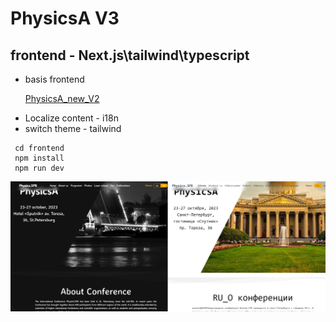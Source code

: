 # PhysicsA V3

<h2>frontend - Next.js\tailwind\typescript</h2>
<ul>
<li>basis frontend 

[PhysicsA_new_V2](https://github.com/voLter-2109/PhysicsA_new_V2/tree/main)</li>

<li>Localize content - i18n</li>
<li>switch theme - tailwind</li>
</ul>

```
 cd frontend
 npm install
 npm run dev

```

![example page](https://github.com/voLter-2109/physica_v3/blob/main/frontend.jpg)

